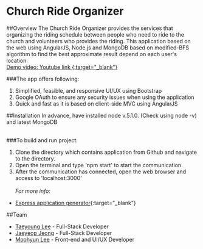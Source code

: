 # Church Ride Organizer

##Overview
The Church Ride Organizer provides the services that organizing the riding schedule between people who need to ride to the church and volunteers who provides the riding. This application based on the web using AngularJS, Node.js and MongoDB based on modified-BFS algorithm to find the best approximate result depend on each user's location. <br/>
<u>Demo video: [Youtube link](https://www.youtube.com/watch?v=c-7QDZQoLhc) {:target="_blank"}</u>

###The app offers following:

1. Simplified, feasible, and responsive UI/UX using Bootstrap
2. Google OAuth to ensure any security issues when using the application
3. Quick and fast as it is based on client-side MVC using AngularJS

##Installation
  In advance, have installed node v.5.1.0. (Check using node -v) and latest MongoDB<br/><br/>

  ###To build and run project:
  1. Clone the directory which contains application from Github and navigate to the directory.
  2. Open the terminal and type 'npm start' to start the communication.
  3. After the communication has connected, open the web browser and access to 'localhost:3000'<br/><br/>
  *For more info:*<br/>
  - [Express application generator](http://expressjs.com/starter/generator.html){:target="_blank"}<br/>


##Team
- [Taeyoung Lee](https://github.com/xosuma) - Full-Stack Developer
- [Jaeyeop Jeong](https://github.com/kikicool) - Full-Stack Developer
- [Moohyun Lee](https://github.com/eliot36) - Front-end and UI/UX Developer
